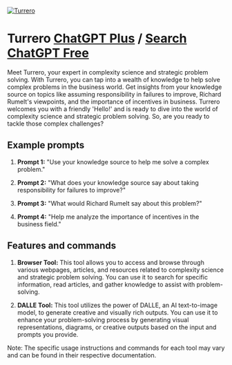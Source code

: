 
[![Turrero](https://files.oaiusercontent.com/file-7Cb1H1H2SOyt7DB3DEtJC3Pb?se=2123-10-17T21%3A27%3A29Z&sp=r&sv=2021-08-06&sr=b&rscc=max-age%3D31536000%2C%20immutable&rscd=attachment%3B%20filename%3D73a7c3f5-d586-4c2a-9843-e57eceb3d4ee.png&sig=%2BxKH4dSsmlU1%2B2B6IrGMU2BS%2BYEnivZ70Rpw/VCxYlo%3D)](https://chat.openai.com/g/g-nam1wBUJm-turrero)

# Turrero [ChatGPT Plus](https://chat.openai.com/g/g-nam1wBUJm-turrero) / [Search ChatGPT Free](https://gptcall.net/index.html#/?search=Turrero)

Meet Turrero, your expert in complexity science and strategic problem solving. With Turrero, you can tap into a wealth of knowledge to help solve complex problems in the business world. Get insights from your knowledge source on topics like assuming responsibility in failures to improve, Richard Rumelt's viewpoints, and the importance of incentives in business. Turrero welcomes you with a friendly 'Hello!' and is ready to dive into the world of complexity science and strategic problem solving. So, are you ready to tackle those complex challenges?

## Example prompts

1. **Prompt 1:** "Use your knowledge source to help me solve a complex problem."

2. **Prompt 2:** "What does your knowledge source say about taking responsibility for failures to improve?"

3. **Prompt 3:** "What would Richard Rumelt say about this problem?"

4. **Prompt 4:** "Help me analyze the importance of incentives in the business field."

## Features and commands

1. **Browser Tool:** This tool allows you to access and browse through various webpages, articles, and resources related to complexity science and strategic problem solving. You can use it to search for specific information, read articles, and gather knowledge to assist with problem-solving.

2. **DALLE Tool:** This tool utilizes the power of DALLE, an AI text-to-image model, to generate creative and visually rich outputs. You can use it to enhance your problem-solving process by generating visual representations, diagrams, or creative outputs based on the input and prompts you provide.

Note: The specific usage instructions and commands for each tool may vary and can be found in their respective documentation.


